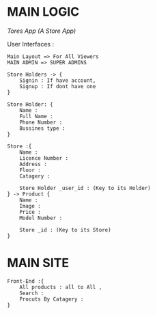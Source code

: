 MAIN LOGIC
==========

*Tores App (A Store App)*


User Interfaces :
	
	Main Layout => For All Viewers
	MAIN ADMIN => SUPER ADMINS
	
	Store Holders -> {
		Signin : If have account,
		Signup : If dont have one
	}

	Store Holder: {
		Name : 
		Full Name :
		Phone Number :
		Bussines type :
	}

	Store :{
		Name : 
		Licence Number :
		Address :
		Floor : 
		Catagery :

		Store Holder _user_id : (Key to its Holder)
	} -> Product {
		Name : 
		Image : 
		Price :
		Model Number :

		Store _id : (Key to its Store)
	}


MAIN SITE 
=========

	Front-End :{
		All products : all to All ,
		Search : 
		Procuts By Catagery :
	}